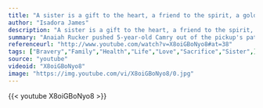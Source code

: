 ```yaml
---
title: "A sister is a gift to the heart, a friend to the spirit, a golden thread to the meaning of life."
author: "Isadora James"
description: "A sister is a gift to the heart, a friend to the spirit, a golden thread to the meaning of life. - Isadora James quotes from GetInspired365.com"
summary: "Anaiah Rucker pushed 5-year-old Camry out of the pickup's path and took most of its impact herself, suffering a broken neck and life-threatening injuries and losing a leg. But she feels she doesn't deserve to be called a hero, because her sister was 'too young to get hit'."
referenceurl: "http://www.youtube.com/watch?v=X8oiGBoNyo8#at=38"
tags: ["Bravery","Family","Health","Life","Love","Sacrifice","Sister",]
source: "youtube"
videoid: "X8oiGBoNyo8"
image: "https://img.youtube.com/vi/X8oiGBoNyo8/0.jpg"
---
```


{{< youtube X8oiGBoNyo8 >}}
